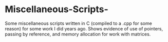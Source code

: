 # Miscellaneous-Scripts-
Some miscellaneous scripts written in C (compiled to a .cpp for some reason) for some work I did years ago. Shows evidence of use of pointers, passing by reference, and memory allocation for work with matrices.
